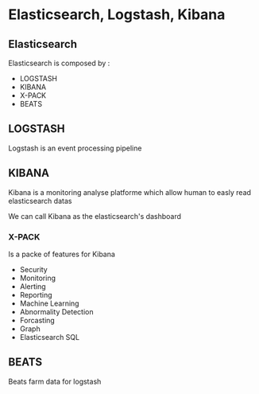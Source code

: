 # Elasticsearch, Logstash, Kibana

## Elasticsearch

Elasticsearch is composed by :
- LOGSTASH
- KIBANA
- X-PACK
- BEATS

## LOGSTASH

Logstash is an event processing pipeline

## KIBANA

Kibana is a monitoring analyse platforme which allow human to easly read elasticsearch datas

We can call Kibana as the elasticsearch's dashboard

### X-PACK

Is a packe of features for Kibana
- Security
- Monitoring
- Alerting
- Reporting
- Machine Learning
- Abnormality Detection
- Forcasting
- Graph
- Elasticsearch SQL

## BEATS

Beats farm data for logstash